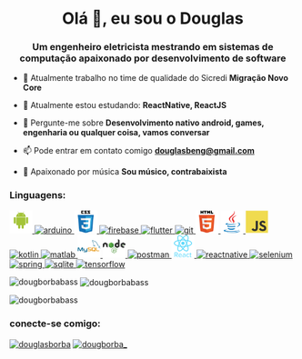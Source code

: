 <h1 align="center">Olá 👋, eu sou o Douglas</h1>
<h3 align="center">Um engenheiro eletricista mestrando em sistemas de computação apaixonado por desenvolvimento de software</h3>

</a> </p>

- 🔭 Atualmente trabalho no time de qualidade do Sicredi **Migração Novo Core**

- 🌱 Atualmente estou estudando: **ReactNative, ReactJS**

- 💬 Pergunte-me sobre **Desenvolvimento nativo android, games, engenharia ou qualquer coisa, vamos conversar**

- 📫 Pode entrar em contato comigo **douglasbeng@gmail.com**

- 🎸 Apaixonado por música **Sou músico, contrabaixista**



<h3 align="left">Linguagens:</h3>
<p align="left"> <a href="https://developer.android.com" target="_blank"> <img src="https://raw.githubusercontent.com/devicons/devicon/master/icons/android/android-original-wordmark.svg" alt="android" width="40" height="40"/> </a> <a href="https://www.arduino.cc/" target="_blank"> <img src="https://cdn.worldvectorlogo.com/logos/arduino-1.svg" alt="arduino" width="40" height="40"/> </a> <a href="https://www.w3schools.com/css/" target="_blank"> <img src="https://raw.githubusercontent.com/devicons/devicon/master/icons/css3/css3-original-wordmark.svg" alt="css3" width="40" height="40"/> </a> <a href="https://firebase.google.com/" target="_blank"> <img src="https://www.vectorlogo.zone/logos/firebase/firebase-icon.svg" alt="firebase" width="40" height="40"/> </a> <a href="https://flutter.dev" target="_blank"> <img src="https://www.vectorlogo.zone/logos/flutterio/flutterio-icon.svg" alt="flutter" width="40" height="40"/> </a> <a href="https://git-scm.com/" target="_blank"> <img src="https://www.vectorlogo.zone/logos/git-scm/git-scm-icon.svg" alt="git" width="40" height="40"/> </a> <a href="https://www.w3.org/html/" target="_blank"> <img src="https://raw.githubusercontent.com/devicons/devicon/master/icons/html5/html5-original-wordmark.svg" alt="html5" width="40" height="40"/> </a> <a href="https://www.java.com" target="_blank"> <img src="https://raw.githubusercontent.com/devicons/devicon/master/icons/java/java-original.svg" alt="java" width="40" height="40"/> </a> <a href="https://developer.mozilla.org/en-US/docs/Web/JavaScript" target="_blank"> <img src="https://raw.githubusercontent.com/devicons/devicon/master/icons/javascript/javascript-original.svg" alt="javascript" width="40" height="40"/> </a> <a href="https://kotlinlang.org" target="_blank"> <img src="https://www.vectorlogo.zone/logos/kotlinlang/kotlinlang-icon.svg" alt="kotlin" width="40" height="40"/> </a> <a href="https://www.mathworks.com/" target="_blank"> <img src="https://raw.githubusercontent.com/simple-icons/simple-icons/master/icons/mathworks.svg" alt="matlab" width="40" height="40"/> </a> <a href="https://www.mysql.com/" target="_blank"> <img src="https://raw.githubusercontent.com/devicons/devicon/master/icons/mysql/mysql-original-wordmark.svg" alt="mysql" width="40" height="40"/> </a> <a href="https://nodejs.org" target="_blank"> <img src="https://raw.githubusercontent.com/devicons/devicon/master/icons/nodejs/nodejs-original-wordmark.svg" alt="nodejs" width="40" height="40"/> </a> <a href="https://postman.com" target="_blank"> <img src="https://www.vectorlogo.zone/logos/getpostman/getpostman-icon.svg" alt="postman" width="40" height="40"/> </a> <a href="https://reactjs.org/" target="_blank"> <img src="https://raw.githubusercontent.com/devicons/devicon/master/icons/react/react-original-wordmark.svg" alt="react" width="40" height="40"/> </a> <a href="https://reactnative.dev/" target="_blank"> <img src="https://reactnative.dev/img/header_logo.svg" alt="reactnative" width="40" height="40"/> </a> <a href="https://www.selenium.dev" target="_blank"> <img src="https://raw.githubusercontent.com/detain/svg-logos/780f25886640cef088af994181646db2f6b1a3f8/svg/selenium-logo.svg" alt="selenium" width="40" height="40"/> </a> <a href="https://spring.io/" target="_blank"> <img src="https://www.vectorlogo.zone/logos/springio/springio-icon.svg" alt="spring" width="40" height="40"/> </a> <a href="https://www.sqlite.org/" target="_blank"> <img src="https://www.vectorlogo.zone/logos/sqlite/sqlite-icon.svg" alt="sqlite" width="40" height="40"/> </a> <a href="https://www.tensorflow.org" target="_blank"> <img src="https://www.vectorlogo.zone/logos/tensorflow/tensorflow-icon.svg" alt="tensorflow" width="40" height="40"/> </a> </p>

<p><img align="left" src="https://github-readme-stats.vercel.app/api/top-langs?username=dougborbabass&show_icons=true&locale=en&layout=compact" alt="dougborbabass" /></p>

<p>&nbsp;<img align="center" src="https://github-readme-stats.vercel.app/api?username=dougborbabass&show_icons=true&locale=en" alt="dougborbabass" /></p>

<p align="left"> <img src="https://komarev.com/ghpvc/?username=dougborbabass&label=Profile%20views&color=0e75b6&style=flat" alt="dougborbabass" /> </p>

<h3 align="left">conecte-se comigo:</h3>
<p align="left">
<a href="https://linkedin.com/in/douglasborba" target="blank"><img align="center" src="https://cdn.jsdelivr.net/npm/simple-icons@3.0.1/icons/linkedin.svg" alt="douglasborba" height="30" width="40" /></a>
<a href="https://instagram.com/dougborba_" target="blank"><img align="center" src="https://cdn.jsdelivr.net/npm/simple-icons@3.0.1/icons/instagram.svg" alt="dougborba_" height="30" width="40" /></a>
</p>
